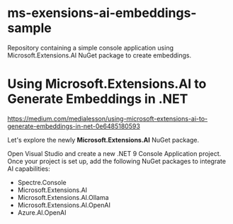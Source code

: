 # ms-exensions-ai-embeddings-sample

Repository containing a simple console application using Microsoft.Extensions.AI NuGet package to create embeddings.

# Using Microsoft.Extensions.AI to Generate Embeddings in .NET

https://medium.com/medialesson/using-microsoft-extensions-ai-to-generate-embeddings-in-net-0e6485180593

Let's explore the newly **Microsoft.Extensions.AI** NuGet package.

Open Visual Studio and create a new .NET 9 Console Application project. Once your project is set up, add the following NuGet packages to integrate AI capabilities:

+ Spectre.Console
+ Microsoft.Extensions.AI
+ Microsoft.Extensions.AI.Ollama
+ Microsoft.Extensions.AI.OpenAI
+ Azure.AI.OpenAI
